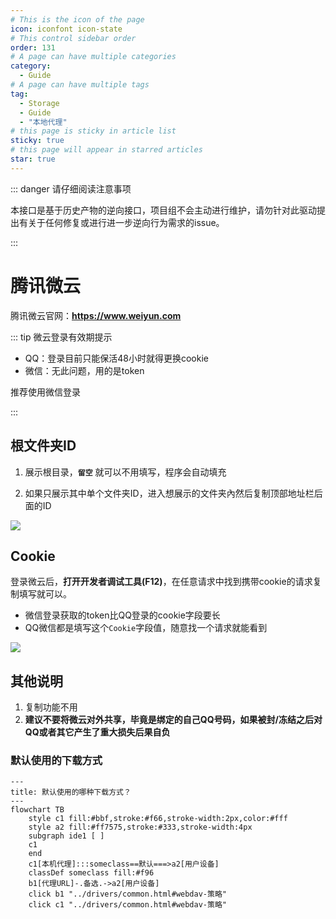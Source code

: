 ```yaml
---
# This is the icon of the page
icon: iconfont icon-state
# This control sidebar order
order: 131
# A page can have multiple categories
category:
  - Guide
# A page can have multiple tags
tag:
  - Storage
  - Guide
  - "本地代理"
# this page is sticky in article list
sticky: true
# this page will appear in starred articles
star: true
---
```


::: danger 请仔细阅读注意事项

本接口是基于历史产物的逆向接口，项目组不会主动进行维护，请勿针对此驱动提出有关于任何修复或进行进一步逆向行为需求的issue。

:::

# 腾讯微云

腾讯微云官网：**https://www.weiyun.com**

::: tip 微云登录有效期提示

- QQ：登录目前只能保活48小时就得更换cookie
- 微信：无此问题，用的是token

推荐使用微信登录

:::

## **根文件夹ID**

1. 展示根目录，**`留空`** 就可以不用填写，程序会自动填充

2. 如果只展示其中单个文件夹ID，进入想展示的文件夹內然后复制顶部地址栏后面的ID

![](/img/drivers/weiyun/weiyun_fl_id.png)



## **Cookie**

登录微云后，**打开开发者调试工具(F12)**，在任意请求中找到携带cookie的请求复制填写就可以。

- 微信登录获取的token比QQ登录的cookie字段要长
- QQ微信都是填写这个`Cookie`字段值，随意找一个请求就能看到

![](/img/drivers/weiyun/weiyun_cookie.png)

## **其他说明**

1. 复制功能不用
2. **建议不要将微云对外共享，毕竟是绑定的自己QQ号码，如果被封/冻结之后对QQ或者其它产生了重大损失后果自负**



### **默认使用的下载方式**


```mermaid
---
title: 默认使用的哪种下载方式？
---
flowchart TB
    style c1 fill:#bbf,stroke:#f66,stroke-width:2px,color:#fff
    style a2 fill:#ff7575,stroke:#333,stroke-width:4px
    subgraph ide1 [ ]
    c1
    end
    c1[本机代理]:::someclass==默认===>a2[用户设备]
    classDef someclass fill:#f96
    b1[代理URL]-.备选.->a2[用户设备]
    click b1 "../drivers/common.html#webdav-策略"
    click c1 "../drivers/common.html#webdav-策略"
```
